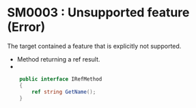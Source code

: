 ﻿# SM0003 : Unsupported feature (Error)

The target contained a feature that is explicitly not supported.

- Method returning a ref result.
- 

```csharp
    public interface IRefMethod
    {
        ref string GetName();
    }
```
